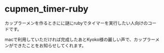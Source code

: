 # cupmen_timer-ruby

カップラーメンを作るときにに謎にrubyでタイマーを実行したい人向けのコードです。

macで利用していただければ完成したあとKyoko様の麗しい声で、カップラーメンができたことをお知らせしてくれます。
